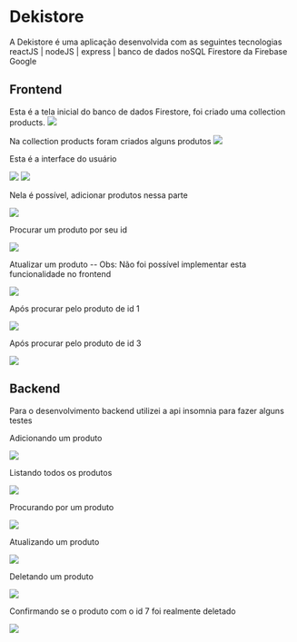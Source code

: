 # Dekistore
A Dekistore é uma aplicação desenvolvida com as seguintes tecnologias reactJS | nodeJS | express | banco de dados noSQL Firestore da Firebase Google

## Frontend
Esta é a tela inicial do banco de dados Firestore, foi criado uma collection products.
<img src="https://github.com/Alexandrehideki13/Dekistore/blob/master/FRONTEND/frontend/imgs/img-firestore-database.jpg"/>

Na collection products foram criados alguns produtos
<img src="https://github.com/Alexandrehideki13/Dekistore/blob/master/FRONTEND/frontend/imgs/img-product-3.jpg"/>

Esta é a interface do usuário

<div>
  <img src="https://github.com/Alexandrehideki13/Dekistore/blob/master/FRONTEND/frontend/imgs/img-dekistore-part1.jpg"/>
  <img src="https://github.com/Alexandrehideki13/Dekistore/blob/master/FRONTEND/frontend/imgs/img-dekistore-part2.jpg"/>
</div>

Nela é possível, adicionar produtos nessa parte

<img src="https://github.com/Alexandrehideki13/Dekistore/blob/master/FRONTEND/frontend/imgs/img-adding-product.jpg"/>

Procurar um produto por seu id

<img src="https://github.com/Alexandrehideki13/Dekistore/blob/master/FRONTEND/frontend/imgs/img-searching-product.jpg"/>

Atualizar um produto -- Obs: Não foi possível implementar esta funcionalidade no frontend

<img src="https://github.com/Alexandrehideki13/Dekistore/blob/master/FRONTEND/frontend/imgs/img-updating-product.jpg"/>

Após procurar pelo produto de id 1

<img src="https://github.com/Alexandrehideki13/Dekistore/blob/master/FRONTEND/frontend/imgs/img-search-product1.jpg"/>

Após procurar pelo produto de id 3

<img src="https://github.com/Alexandrehideki13/Dekistore/blob/master/FRONTEND/frontend/imgs/img-search-product3.jpg"/>


## Backend

Para o desenvolvimento backend utilizei a api insomnia para fazer alguns testes

Adicionando um produto

<img src="https://github.com/Alexandrehideki13/Dekistore/blob/master/FRONTEND/frontend/imgs/img-api-adding-product.jpg"/>

Listando todos os produtos

<img src="https://github.com/Alexandrehideki13/Dekistore/blob/master/FRONTEND/frontend/imgs/img-api-getAllProducts.jpg"/>

Procurando por um produto

<img src="https://github.com/Alexandrehideki13/Dekistore/blob/master/FRONTEND/frontend/imgs/img-api-getOneProduct.jpg"/>

Atualizando um produto

<img src="https://github.com/Alexandrehideki13/Dekistore/blob/master/FRONTEND/frontend/imgs/img-api-updatingProduct.jpg"/>

Deletando um produto

<img src="https://github.com/Alexandrehideki13/Dekistore/blob/master/FRONTEND/frontend/imgs/img-api-deletingProduct.jpg"/>

Confirmando se o produto com o id 7 foi realmente deletado

<img src="https://github.com/Alexandrehideki13/Dekistore/blob/master/FRONTEND/frontend/imgs/img-api-checkingDeletedProduct.jpg"/>
